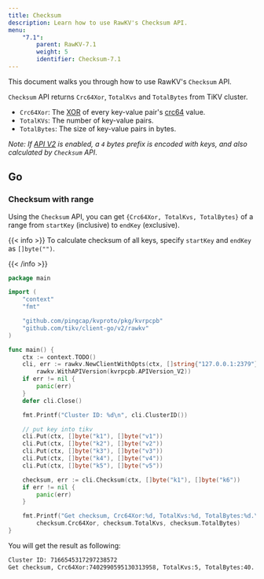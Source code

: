 ```yaml
---
title: Checksum
description: Learn how to use RawKV's Checksum API.
menu:
    "7.1":
        parent: RawKV-7.1
        weight: 5
        identifier: Checksum-7.1
---
```


This document walks you through how to use RawKV's `Checksum` API.

`Checksum` API returns `Crc64Xor`, `TotalKvs` and `TotalBytes` from TiKV cluster.
- `Crc64Xor`: The [XOR](https://en.wikipedia.org/wiki/Exclusive_or) of every key-value pair's [crc64](https://en.wikipedia.org/wiki/Cyclic_redundancy_check) value.
- `TotalKVs`: The number of key-value pairs.
- `TotalBytes`: The size of key-value pairs in bytes.

*Note: If [API V2](../../../concepts/explore-tikv-features/api-v2) is enabled, a `4` bytes prefix is encoded with keys, and also calculated by `Checksum` API*.

## Go

### Checksum with range

Using the `Checksum` API, you can get `{Crc64Xor, TotalKvs, TotalBytes}` of a range from `startKey` (inclusive) to `endKey` (exclusive).

{{< info >}}
To calculate checksum of all keys, specify `startKey` and `endKey` as `[]byte("")`.

{{< /info >}}

```go
package main

import (
	"context"
	"fmt"

	"github.com/pingcap/kvproto/pkg/kvrpcpb"
	"github.com/tikv/client-go/v2/rawkv"
)

func main() {
	ctx := context.TODO()
	cli, err := rawkv.NewClientWithOpts(ctx, []string{"127.0.0.1:2379"},
		rawkv.WithAPIVersion(kvrpcpb.APIVersion_V2))
	if err != nil {
		panic(err)
	}
	defer cli.Close()

	fmt.Printf("Cluster ID: %d\n", cli.ClusterID())

	// put key into tikv
	cli.Put(ctx, []byte("k1"), []byte("v1"))
	cli.Put(ctx, []byte("k2"), []byte("v2"))
	cli.Put(ctx, []byte("k3"), []byte("v3"))
	cli.Put(ctx, []byte("k4"), []byte("v4"))
	cli.Put(ctx, []byte("k5"), []byte("v5"))

	checksum, err := cli.Checksum(ctx, []byte("k1"), []byte("k6"))
	if err != nil {
		panic(err)
	}

	fmt.Printf("Get checksum, Crc64Xor:%d, TotalKvs:%d, TotalBytes:%d.\n",
		checksum.Crc64Xor, checksum.TotalKvs, checksum.TotalBytes)
}
```
You will get the result as following:

```bash
Cluster ID: 7166545317297238572
Get checksum, Crc64Xor:7402990595130313958, TotalKvs:5, TotalBytes:40.
```